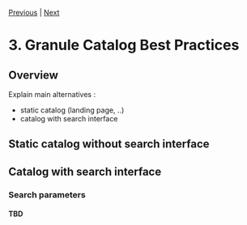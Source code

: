 [Previous](2-objectives-needs.md) | [Next](4-collection-catalogs.md)
# 3. Granule Catalog Best Practices

[//]: # (this is a comment)

## Overview

Explain main alternatives :
- static catalog (landing page, ..)
- catalog with search interface

## Static catalog without search interface

## Catalog with search interface

### Search parameters

#### TBD
